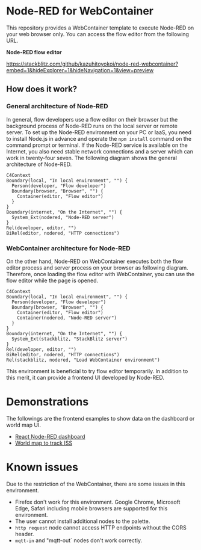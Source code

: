 # Node-RED for WebContainer
This repository provides a WebContainer template to execute Node-RED on your web browser only.
You can access the flow editor from the following URL.

**Node-RED flow editor**

https://stackblitz.com/github/kazuhitoyokoi/node-red-webcontainer?embed=1&hideExplorer=1&hideNavigation=1&view=preview

## How does it work?
### General architecture of Node-RED
 In general, flow developers use a flow editor on their browser but the background process of Node-RED runs on the local server or remote server.
To set up the Node-RED environment on your PC or IaaS, you need to install Node.js in advance and operate the `npm install` command on the command prompt or terminal. 
If the Node-RED service is available on the Internet, you also need stable network connections and a server which can work in twenty-four seven.
The following diagram shows the general architecture of Node-RED.

```mermaid
C4Context
Boundary(local, "In local environment", "") {
  Person(developer, "Flow developer")
  Boundary(browser, "Browser", "") {
    Container(editor, "Flow editor")
  }
}
Boundary(internet, "On the Internet", "") {
  System_Ext(nodered, "Node-RED server")
}
Rel(developer, editor, "")
BiRel(editor, nodered, "HTTP connections")
```

### WebContainer architecture for Node-RED
 On the other hand, Node-RED on WebContainer executes both the flow editor process and server process on your browser as following diagram.
Therefore, once loading the flow editor with WebContainer, you can use the flow editor while the page is opened.

```mermaid
C4Context
Boundary(local, "In local environment", "") {
  Person(developer, "Flow developer")
  Boundary(browser, "Browser", "") {
    Container(editor, "Flow editor")
    Container(nodered, "Node-RED server")
  }
}
Boundary(internet, "On the Internet", "") {
  System_Ext(stackblitz, "StackBlitz server")
}
Rel(developer, editor, "")
BiRel(editor, nodered, "HTTP connections")
Rel(stackblitz, nodered, "Load WebContainer environment")
```

 This environment is beneficial to try flow editor temporarily.
In addition to this merit, it can provide a frontend UI developed by Node-RED.

# Demonstrations
 The followings are the frontend examples to show data on the dashboard or world map UI.
- [React Node-RED dashboard](https://stackblitz.com/github/kazuhitoyokoi/node-red-webcontainer?embed=1&hideExplorer=1&hideNavigation=1&view=preview&initialpath=uikit)
- [World map to track ISS](https://stackblitz.com/github/kazuhitoyokoi/node-red-webcontainer?embed=1&hideExplorer=1&hideNavigation=1&view=preview&initialpath=worldmap)

# Known issues
Due to the restriction of the WebContainer, there are some issues in this environment.

- Firefox don't work for this environment. Google Chrome, Microsoft Edge, Safari including mobile browsers are supported for this environment. 
- The user cannot install additional nodes to the palette.
- `http request` node cannot access HTTP endpoints without the CORS header.
- `mqtt-in` and "mqtt-out` nodes don't work correctly.
